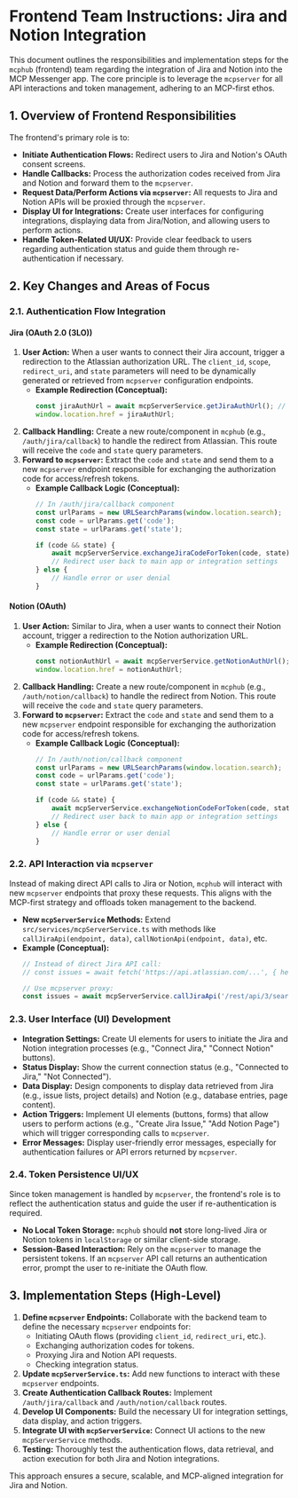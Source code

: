 # Frontend Team Instructions: Jira and Notion Integration

This document outlines the responsibilities and implementation steps for the `mcphub` (frontend) team regarding the integration of Jira and Notion into the MCP Messenger app. The core principle is to leverage the `mcpserver` for all API interactions and token management, adhering to an MCP-first ethos.

## 1. Overview of Frontend Responsibilities

The frontend's primary role is to:

*   **Initiate Authentication Flows:** Redirect users to Jira and Notion's OAuth consent screens.
*   **Handle Callbacks:** Process the authorization codes received from Jira and Notion and forward them to the `mcpserver`.
*   **Request Data/Perform Actions via `mcpserver`:** All requests to Jira and Notion APIs will be proxied through the `mcpserver`.
*   **Display UI for Integrations:** Create user interfaces for configuring integrations, displaying data from Jira/Notion, and allowing users to perform actions.
*   **Handle Token-Related UI/UX:** Provide clear feedback to users regarding authentication status and guide them through re-authentication if necessary.

## 2. Key Changes and Areas of Focus

### 2.1. Authentication Flow Integration

#### Jira (OAuth 2.0 (3LO))

1.  **User Action:** When a user wants to connect their Jira account, trigger a redirection to the Atlassian authorization URL. The `client_id`, `scope`, `redirect_uri`, and `state` parameters will need to be dynamically generated or retrieved from `mcpserver` configuration endpoints.
    *   **Example Redirection (Conceptual):**
        ```javascript
        const jiraAuthUrl = await mcpServerService.getJiraAuthUrl(); // New endpoint on mcpserver
        window.location.href = jiraAuthUrl;
        ```
2.  **Callback Handling:** Create a new route/component in `mcphub` (e.g., `/auth/jira/callback`) to handle the redirect from Atlassian. This route will receive the `code` and `state` query parameters.
3.  **Forward to `mcpserver`:** Extract the `code` and `state` and send them to a new `mcpserver` endpoint responsible for exchanging the authorization code for access/refresh tokens.
    *   **Example Callback Logic (Conceptual):**
        ```javascript
        // In /auth/jira/callback component
        const urlParams = new URLSearchParams(window.location.search);
        const code = urlParams.get('code');
        const state = urlParams.get('state');

        if (code && state) {
            await mcpServerService.exchangeJiraCodeForToken(code, state);
            // Redirect user back to main app or integration settings
        } else {
            // Handle error or user denial
        }
        ```

#### Notion (OAuth)

1.  **User Action:** Similar to Jira, when a user wants to connect their Notion account, trigger a redirection to the Notion authorization URL.
    *   **Example Redirection (Conceptual):**
        ```javascript
        const notionAuthUrl = await mcpServerService.getNotionAuthUrl(); // New endpoint on mcpserver
        window.location.href = notionAuthUrl;
        ```
2.  **Callback Handling:** Create a new route/component in `mcphub` (e.g., `/auth/notion/callback`) to handle the redirect from Notion. This route will receive the `code` and `state` query parameters.
3.  **Forward to `mcpserver`:** Extract the `code` and `state` and send them to a new `mcpserver` endpoint responsible for exchanging the authorization code for access/refresh tokens.
    *   **Example Callback Logic (Conceptual):**
        ```javascript
        // In /auth/notion/callback component
        const urlParams = new URLSearchParams(window.location.search);
        const code = urlParams.get('code');
        const state = urlParams.get('state');

        if (code && state) {
            await mcpServerService.exchangeNotionCodeForToken(code, state);
            // Redirect user back to main app or integration settings
        } else {
            // Handle error or user denial
        }
        ```

### 2.2. API Interaction via `mcpserver`

Instead of making direct API calls to Jira or Notion, `mcphub` will interact with new `mcpserver` endpoints that proxy these requests. This aligns with the MCP-first strategy and offloads token management to the backend.

*   **New `mcpServerService` Methods:** Extend `src/services/mcpServerService.ts` with methods like `callJiraApi(endpoint, data)`, `callNotionApi(endpoint, data)`, etc.
*   **Example (Conceptual):**
    ```javascript
    // Instead of direct Jira API call:
    // const issues = await fetch('https://api.atlassian.com/...', { headers: { Authorization: `Bearer ${jiraToken}` } });

    // Use mcpserver proxy:
    const issues = await mcpServerService.callJiraApi('/rest/api/3/search', { jql: 'status = Open' });
    ```

### 2.3. User Interface (UI) Development

*   **Integration Settings:** Create UI elements for users to initiate the Jira and Notion integration processes (e.g., "Connect Jira," "Connect Notion" buttons).
*   **Status Display:** Show the current connection status (e.g., "Connected to Jira," "Not Connected").
*   **Data Display:** Design components to display data retrieved from Jira (e.g., issue lists, project details) and Notion (e.g., database entries, page content).
*   **Action Triggers:** Implement UI elements (buttons, forms) that allow users to perform actions (e.g., "Create Jira Issue," "Add Notion Page") which will trigger corresponding calls to `mcpserver`.
*   **Error Messages:** Display user-friendly error messages, especially for authentication failures or API errors returned by `mcpserver`.

### 2.4. Token Persistence UI/UX

Since token management is handled by `mcpserver`, the frontend's role is to reflect the authentication status and guide the user if re-authentication is required.

*   **No Local Token Storage:** `mcphub` should **not** store long-lived Jira or Notion tokens in `localStorage` or similar client-side storage.
*   **Session-Based Interaction:** Rely on the `mcpserver` to manage the persistent tokens. If an `mcpserver` API call returns an authentication error, prompt the user to re-initiate the OAuth flow.

## 3. Implementation Steps (High-Level)

1.  **Define `mcpserver` Endpoints:** Collaborate with the backend team to define the necessary `mcpserver` endpoints for:
    *   Initiating OAuth flows (providing `client_id`, `redirect_uri`, etc.).
    *   Exchanging authorization codes for tokens.
    *   Proxying Jira and Notion API requests.
    *   Checking integration status.
2.  **Update `mcpServerService.ts`:** Add new functions to interact with these `mcpserver` endpoints.
3.  **Create Authentication Callback Routes:** Implement `/auth/jira/callback` and `/auth/notion/callback` routes.
4.  **Develop UI Components:** Build the necessary UI for integration settings, data display, and action triggers.
5.  **Integrate UI with `mcpServerService`:** Connect UI actions to the new `mcpServerService` methods.
6.  **Testing:** Thoroughly test the authentication flows, data retrieval, and action execution for both Jira and Notion integrations.

This approach ensures a secure, scalable, and MCP-aligned integration for Jira and Notion.

